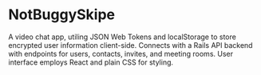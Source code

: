 <h1>NotBuggySkipe</h1>

<p>A video chat app, utiling JSON Web Tokens and localStorage to store encrypted user information client-side. Connects with a Rails API backend with endpoints for users, contacts, invites, and meeting rooms. User interface employs React and plain CSS for styling.
</p>
